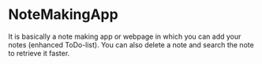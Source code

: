 # NoteMakingApp
It is basically a note making app or webpage in which you can add your notes (enhanced ToDo-list). You can also delete a note and search the note to retrieve it faster.
